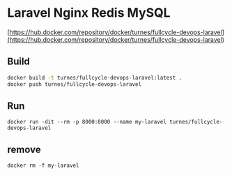 # Laravel Nginx Redis MySQL

[https://hub.docker.com/repository/docker/turnes/fullcycle-devops-laravel](https://hub.docker.com/repository/docker/turnes/fullcycle-devops-laravel)


## Build

```bash
docker build -t turnes/fullcycle-devops-laravel:latest .
docker push turnes/fullcycle-devops-laravel
```


## Run
`docker run -dit --rm -p 8000:8000 --name my-laravel turnes/fullcycle-devops-laravel`

## remove
`docker rm -f my-laravel`